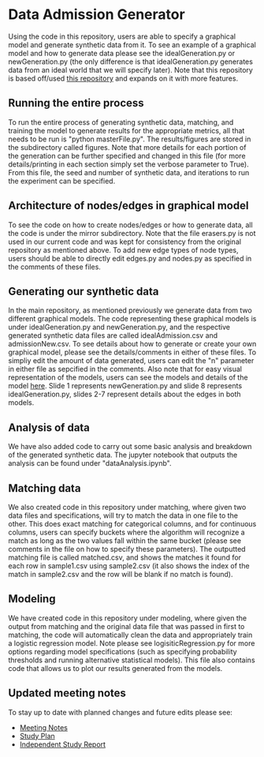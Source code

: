 # Data Admission Generator
Using the code in this repository, users are able to specify a graphical model and generate synthetic data from it. To see an example of a graphical model and how to generate data please see the idealGeneration.py or newGeneration.py (the only difference is that idealGeneration.py generates data from an ideal world that we will specify later). Note that this repository is based off/used [this repository](https://github.com/DataResponsibly/MirrorDataGenerator) and expands on it with more features.

## Running the entire process
To run the entire process of generating synthetic data, matching, and training the model to generate results for the appropriate metrics, all that needs to be run is "python masterFile.py". The results/figures are stored in the subdirectory called figures. Note that more details for each portion of the generation can be further specified and changed in this file (for more details/printing in each section simply set the verbose parameter to True). From this file, the seed and number of synthetic data, and iterations to run the experiment can be specified.

## Architecture of nodes/edges in graphical model
To see the code on how to create nodes/edges or how to generate data, all the code is under the mirror subdirectory. Note that the file erasers.py is not used in our current code and was kept for consistency from the original repository as mentioned above. To add new edge types of node types, users should be able to directly edit edges.py and nodes.py as specified in the comments of these files.

## Generating our synthetic data
In the main repository, as mentioned previously we generate data from two different graphical models. The code representing these graphical models is under idealGeneration.py and newGeneration.py, and the respective generated synthetic data files are called idealAdmission.csv and admissionNew.csv. To see details about how to generate or create your own graphical model, please see the details/comments in either of these files. To simpliy edit the amount of data generated, users can edit the "n" parameter in either file as sepcified in the comments. Also note that for easy visual representation of the models, users can see the models and details of the model [here](https://docs.google.com/presentation/d/104YyZtvxNQyOVcIE9kXj3wTkH71K1nqNqf6h7myk1c8/edit?usp=sharing). Slide 1 represents newGeneration.py and slide 8 represents idealGeneration.py, slides 2-7 represent details about the edges in both models.

## Analysis of data
We have also added code to carry out some basic analysis and breakdown of the generated synthetic data. The jupyter notebook that outputs the analysis can be found under "dataAnalysis.ipynb".

## Matching data
We also created code in this repository under matching, where given two data files and specifications, will try to match the data in one file to the other. This does exact matching for categorical columns, and for continuous columns, users can specify buckets where the algorithm will recognize a match as long as the two values fall within the same bucket (please see comments in the file on how to specify these parameters). The outputted matching file is called matched.csv, and shows the matches it found for each row in sample1.csv using sample2.csv (it also shows the index of the match in sample2.csv and the row will be blank if no match is found).

## Modeling
We have created code in this repository under modeling, where given the output from matching and the original data file that was passed in first to matching, the code will automatically clean the data and appropriately train a logistic regression model. Note please see logisiticRegression.py for more options regarding model specifications (such as specifying probability thresholds and running alternative statistical models). This file also contains code that allows us to plot our results generated from the models.

## Updated meeting notes
To stay up to date with planned changes and future edits please see:
- [Meeting Notes](https://docs.google.com/document/d/1gIqO-zdUXwWv9Djz0JdHAeOIJZESuOtio8Fz__SdTBo/edit)
- [Study Plan](https://docs.google.com/document/d/1z1VjZR0KrKefduWshqQ7XVjAJRSqwkd7ZuS4-Z4u-P8/edit#heading=h.3pnk4yfa9o6o)
- [Independent Study Report](https://docs.google.com/document/d/1PWOGjxaXrFTsOO1crexPhW6XP1BtetXV0wMOzZFug5s/edit)
